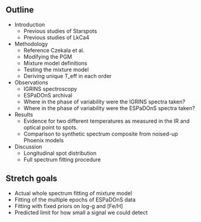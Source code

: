 ## Outline


- Introduction
	- Previous studies of Starspots
	- Previous studies of LkCa4
- Methodology
	- Reference Czekala et al.
	- Modifying the PGM
	- Mixture model definitions
	- Testing the mixture model
	- Deriving unique T_eff in each order
- Observations
	- IGRINS spectroscopy
	- ESPaDOnS archival
	- Where in the phase of variability were the IGRINS spectra taken?
	- Where in the phase of variability were the ESPaDOnS spectra taken?
- Results
	- Evidence for two different temperatures as measured in the IR and optical point to spots.
	- Comparison to synthetic spectrum composite from noised-up Phoenix models
- Discussion
	- Longitudinal spot distribution
	- Full spectrum fitting procedure


## Stretch goals

- Actual whole spectrum fitting of mixture model
- Fitting of the multiple epochs of ESPaDOnS data
- Fitting with fixed priors on log-g and [Fe/H]
- Predicted limit for how small a signal we could detect

